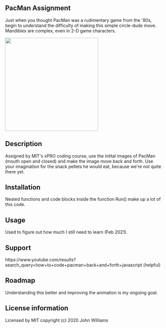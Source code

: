 <h2>PacMan Assignment</h2>
<p>Just when you thought PacMan was a rudimentary game from the '80s, begin to understand the difficulty of making this simple circle-dude move. Mandibles are complex, even in 2-D game characters. </p>

<img src="https://images.unsplash.com/photo-1583916197120-4a6c3ab27a6f?ixid=MnwxMjA3fDB8MHxwaG90by1wYWdlfHx8fGVufDB8fHx8&ixlib=rb-1.2.1&auto=format&fit=crop&w=1334&q=80" width="300">

<h2>Description</h2>
<p>Assigned by MIT's xPRO coding course, use the intital images of PacMan (mouth open and closed) and make the image move back and forth. Use your imagination for the snack pellets he would eat, because we're not quite there yet.</p>

<h2>Installation </h2>
<p>Nested functions and code blocks inside the function Run() make up a lot of this code. </p>

<h2>Usage</h2>
<p>Used to figure out how much I still need to learn (Feb 2021).</p>

<h2>Support </h2>
<p>https://www.youtube.com/results?search_query=how+to+code+pacman+back+and+forth+javascript (helpful)</p>

<h2>Roadmap</h2>
<p>Understanding this better and improving the animation is my ongoing goal.</p>

<h2>License information </h2>
<p>Licensed by MIT copyright (c) 2020 John Williams </p>
